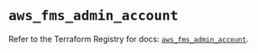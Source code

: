 # `aws_fms_admin_account`

Refer to the Terraform Registry for docs: [`aws_fms_admin_account`](https://registry.terraform.io/providers/hashicorp/aws/4.54.0/docs/resources/fms_admin_account).
